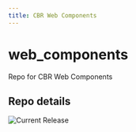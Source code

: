 ```yaml
---
title: CBR Web Components
---
```


# web_components
Repo for CBR Web Components


## Repo details

![Current Release](https://img.shields.io/badge/release-v0.8.2-blue)

